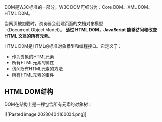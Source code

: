 
DOM是W3C标准的一部分。W3C DOM可细分为：Core DOM、XML DOM、HTML DOM。

当网页被加载时，浏览器会创建页面的文档对象模型（Document Object Model）。 **通过 HTML DOM，JavaScript 能够访问和改变 HTML 文档的所有元素。**

HTML DOM是HTML的标准对象模型和编程接口。它定义了：
- 作为对象的HTML元素
- 所有HTML元素的属性
- 访问所有HTML元素的方法
- 所有HTML元素的事件

## HTML DOM结构

DOM在结构上是一棵包含所有元素的对象树：

![[Pasted image 20230404160004.png]]


